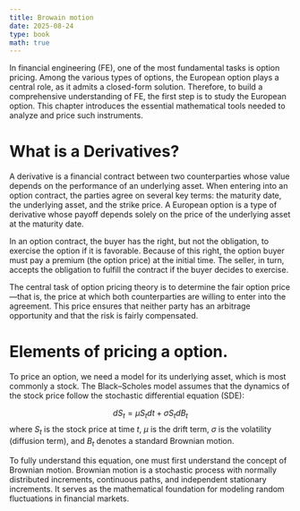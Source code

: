 ```yaml
---
title: Browain motion
date: 2025-08-24
type: book 
math: true
---
```


In financial engineering (FE), one of the most fundamental tasks is option pricing. Among the various types of options, the European option plays a central role, as it admits a closed-form solution. Therefore, to build a comprehensive understanding of FE, the first step is to study the European option. This chapter introduces the essential mathematical tools needed to analyze and price such instruments.

# What is a Derivatives?
A derivative is a financial contract between two counterparties whose value depends on the performance of an underlying asset. When entering into an option contract, the parties agree on several key terms: the maturity date, the underlying asset, and the strike price. A European option is a type of derivative whose payoff depends solely on the price of the underlying asset at the maturity date.

In an option contract, the buyer has the right, but not the obligation, to exercise the option if it is favorable. Because of this right, the option buyer must pay a premium (the option price) at the initial time. The seller, in turn, accepts the obligation to fulfill the contract if the buyer decides to exercise.

The central task of option pricing theory is to determine the fair option price—that is, the price at which both counterparties are willing to enter into the agreement. This price ensures that neither party has an arbitrage opportunity and that the risk is fairly compensated.

# Elements of pricing a option.

To price an option, we need a model for its underlying asset, which is most commonly a stock.
The Black–Scholes model assumes that the dynamics of the stock price follow the stochastic differential equation (SDE):

$$ dS_t = \mu S_t dt + \sigma S_t dB_t $$
where $S_t$ is the stock price at time $t$, $\mu$ is the drift term, $\sigma$ is the volatility (diffusion term), and $B_t$ denotes a standard Brownian motion.

To fully understand this equation, one must first understand the concept of Brownian motion.
Brownian motion is a stochastic process with normally distributed increments, continuous paths, and independent stationary increments. It serves as the mathematical foundation for modeling random fluctuations in financial markets.